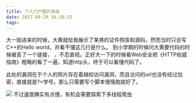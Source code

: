 ```yaml
---
title: 个人门户图片爬虫
date: 2017-09-20 16:38:53
tags:
---
```


大一刚进来的时候，大黄就给我展示了某弗的证件照库和源码，然而当时只会写C++的Hello world，并看不懂这几行是什么。
到小学期的时候问大黄要代码的时候被丢了一个链接， [](http://cuiqingcai.com/1001.html )，不忍直视。正好大一下的时候看Web安全把《HTTP权威指南》粗略的看了一遍，知道http头，终于可以看懂代码了。

此处的漏洞在于个人的照片存在着越权访问漏洞，而且访问的url也没有经过加密，直接就是?=学号。那么只需要写个脚本慢慢跑就好了。

![](https://wulasite.top/mdimage/picpython.jpg)
不过速度确实有点慢，有机会需要探索下多线程爬虫

